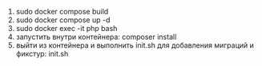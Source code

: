 1. sudo docker compose build
2. sudo docker compose up -d
3. sudo docker exec -it php bash
4. запустить внутри контейнера: composer install
5. выйти из контейнера и выполнить init.sh для добавления миграций и фикстур: init.sh